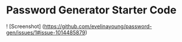 # Password Generator Starter Code
! [Screenshot] (https://github.com/evelinayoung/password-gen/issues/1#issue-1014485879)
